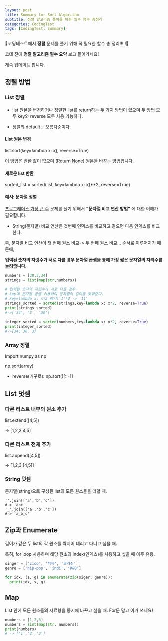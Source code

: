 ```yaml
---
layout: post
title: Summary for Sort Algorithm
subtitle: 정렬 알고리즘 풀이를 위한 필수 함수 총정리
categories: CodingTest
tags: [CodingTest, Summary]
---
```

🌟코딩테스트에서 **정렬** 문제를 풀기 위해 꼭 필요한 함수 총 정리!!!!!🌟

코테 전에 **정렬 알고리즘 필수 요약** 보고 들어가세요!

계속 업데이트 합니다. 

## 정렬 방법
### List 정렬

* list 원본을 변경하거나 정렬한 list를 return하는 두 가지 방법이 있으며 두 방법 모두 key와 reverse 모두 사용 가능하다.

* 정렬의 default는 오름차순이다.

#### List 원본 변경

list.sort(key=lambda x: x[1], reverse=True)

이 방법은 반환 값이 없으며 (Return None) 원본을 바꾸는 방법입니다.

#### 새로운 list 반환

sorted_list = sorted(list, key=lambda x: x[1]**2, reverse=True)

#### 예시: 문자열 정렬

[프로그래머스 가장 큰 수][1] 문제를 풀기 위해서 **"문자열 비교 연산 방법"** 에 대한 이해가 필요합니다.

* String(문자열) 비교 연산은 첫번째 인덱스를 비교하고 같으면 다음 인덱스를 비교한다.

  

즉, 문자열 비교 연산이 첫 번째 원소 비교-> 두 번째 원소 비교... 순서로 이루어지기 때문에,

**입력된 숫자의 자릿수가 서로 다를 경우 문자열 곱셈을 통해 가장 짧은 문자열의 자리수를 늘려줍니다.**

```python
numbers = [30,3,34]
strings = list(map(str,numbers))

# 입력된 숫자의 자릿수가 서로 다를 경우
# key에 문자열 곱셈 이용하여 문자열의 길이를 맞춰준다.
# key=lambda x: x*2 예시)'1'*2 -> '11'
strings_sorted = sorted(strings,key=lambda x: x*2, reverse=True) 
print(strings_sorted) 
#->['34', '3', '30']

integer_sorted = sorted(numbers,key=lambda x: x*2, reverse=True)
print(integer_sorted) 
#->[34, 30, 3]
```

### Array 정렬

Import numpy as np

np.sort(array)

* reverse(거꾸로): np.sort()[::-1]

## List 덧셈

### 다른 리스트 내부의 원소 추가

list.extend([4,5])

-> [1,2,3,4,5]

### 다른 리스트 전체 추가

list.append([4,5])

-> [1,2,3,[4,5]]

### String 덧셈

문자열(string)으로 구성된 list의 모든 원소들을 더할 때.

```
''.join(['a','b','c'])
#-> 'abc'
'_'.join(['a','b','c'])
#-> 'a_b_c'
```

## Zip과 Enumerate
길이가 같은 두 list의 각 원소를 짝지어 데리고 다니고 싶을 때.

특히, for loop 사용하며 해당 원소의 index(인덱스)를 사용하고 싶을 때 아주 유용.

```python
singer = ['zico', '적재', '크러쉬']
genre = ['hip-pop', 'indi', 'R&B']

for idx, (s, g) in enumerate(zip(siger, genre)):
  print(idx, s, g)
```
## Map

List 안에 모든 원소들의 자료형을 동시에 바꾸고 싶을 때. For문 말고 이거 쓰세요!

```python
numbers = [1,2,3]
numbers = list(map(str, numbers))
print(numbers)
# -> ['1','2','3']
```



[1]: https://programmers.co.kr/learn/courses/30/parts/12198
